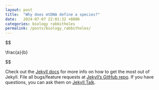 ```yaml
---
layout: post
title:  "Why does mtDNA define a species?"
date:   2024-07-07 22:01:32 +0800
categories: biology rabbitholes
permalink: /posts/biology_rabbitholes/
---
```



$$

\frac{a}{b}

$$


Check out the [Jekyll docs][jekyll-docs] for more info on how to get the most out of Jekyll. File all bugs/feature requests at [Jekyll’s GitHub repo][jekyll-gh]. If you have questions, you can ask them on [Jekyll Talk][jekyll-talk].

[jekyll-docs]: https://jekyllrb.com/docs/home
[jekyll-gh]:   https://github.com/jekyll/jekyll
[jekyll-talk]: https://talk.jekyllrb.com/

